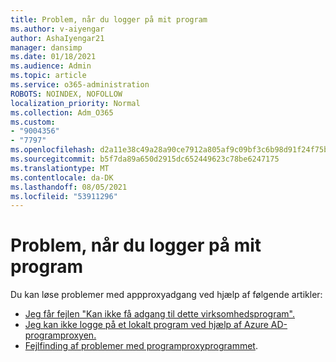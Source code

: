 ```yaml
---
title: Problem, når du logger på mit program
ms.author: v-aiyengar
author: AshaIyengar21
manager: dansimp
ms.date: 01/18/2021
ms.audience: Admin
ms.topic: article
ms.service: o365-administration
ROBOTS: NOINDEX, NOFOLLOW
localization_priority: Normal
ms.collection: Adm_O365
ms.custom:
- "9004356"
- "7797"
ms.openlocfilehash: d2a11e38c49a28a90ce7912a805af9c09bf3c6b98d91f24f75bdb32192bcfa69
ms.sourcegitcommit: b5f7da89a650d2915dc652449623c78be6247175
ms.translationtype: MT
ms.contentlocale: da-DK
ms.lasthandoff: 08/05/2021
ms.locfileid: "53911296"
---
```

# <a name="problem-when-signing-in-to-my-application"></a>Problem, når du logger på mit program

Du kan løse problemer med appproxyadgang ved hjælp af følgende artikler:

- [Jeg får fejlen "Kan ikke få adgang til dette virksomhedsprogram".](https://docs.microsoft.com/azure/active-directory/application-proxy-sign-in-bad-gateway-timeout-error/?WT.mc_id=UI_AAD_Enterprise_Apps_Support_L2_Overview)
- [Jeg kan ikke logge på et lokalt program ved hjælp af Azure AD-programproxyen.](https://docs.microsoft.com/azure/active-directory/application-sign-in-problem-on-premises-application-proxy/?WT.mc_id=UI_AAD_Apps_Sign_In_Support_L2_Proxy)
- [Fejlfinding af problemer med programproxyprogrammet](https://docs.microsoft.com/azure/active-directory/manage-apps/application-proxy-debug-apps).
